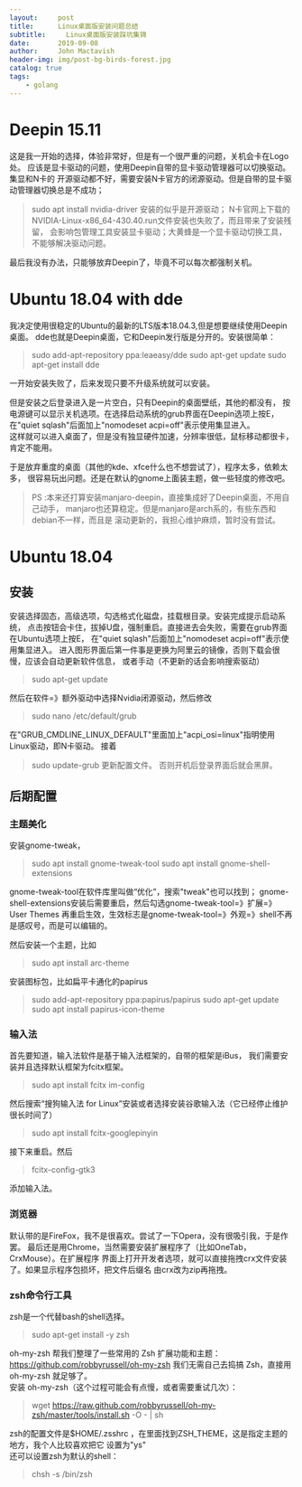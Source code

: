 ```yaml
---
layout:     post
title:      Linux桌面版安装问题总结
subtitle:     Linux桌面版安装踩坑集锦
date:       2019-09-08
author:     John Mactavish
header-img: img/post-bg-birds-forest.jpg
catalog: true
tags:
    - golang
---
```


# Deepin 15.11

这是我一开始的选择，体验非常好，但是有一个很严重的问题，关机会卡在Logo处。
应该是显卡驱动的问题，使用Deepin自带的显卡驱动管理器可以切换驱动。集显和N卡的
开源驱动都不好，需要安装N卡官方的闭源驱动。但是自带的显卡驱动管理器切换总是不成功；
>sudo apt install nvidia-driver
安装的似乎是开源驱动；
N卡官网上下载的NVIDIA-Linux-x86_64-430.40.run文件安装也失败了，而且带来了安装残留，
会影响包管理工具安装显卡驱动；大黄蜂是一个显卡驱动切换工具，不能够解决驱动问题。

最后我没有办法，只能够放弃Deepin了，毕竟不可以每次都强制关机。

# Ubuntu 18.04 with dde

我决定使用很稳定的Ubuntu的最新的LTS版本18.04.3,但是想要继续使用Deepin桌面。
dde也就是Deepin桌面，它和Deepin发行版是分开的。安装很简单：

>sudo add-apt-repository ppa:leaeasy/dde
sudo apt-get update
sudo apt-get install dde

一开始安装失败了，后来发现只要不升级系统就可以安装。

但是安装之后登录进入是一片空白，只有Deepin的桌面壁纸，其他的都没有，
按电源键可以显示关机选项。在选择启动系统的grub界面在Deepin选项上按E，
在"quiet sqlash"后面加上"nomodeset acpi=off"表示使用集显进入。    
这样就可以进入桌面了，但是没有独显硬件加速，分辨率很低，鼠标移动都很卡，
肯定不能用。

于是放弃重度的桌面（其他的kde、xfce什么也不想尝试了），程序太多，依赖太多，
很容易玩出问题。还是在默认的gnome上面装主题，做一些轻度的修改吧。

>PS :本来还打算安装manjaro-deepin，直接集成好了Deepin桌面，不用自己动手，
manjaro也还算稳定。但是manjaro是arch系的，有些东西和debian不一样，而且是
滚动更新的，我担心维护麻烦，暂时没有尝试。

# Ubuntu 18.04
## 安装

安装选择固态，高级选项，勾选格式化磁盘，挂载根目录。安装完成提示启动系统，
点击按钮会卡住，拔掉U盘，强制重启。直接进去会失败，需要在grub界面在Ubuntu选项上按E，
在"quiet sqlash"后面加上"nomodeset acpi=off"表示使用集显进入。
进入图形界面后第一件事是更换为阿里云的镜像，否则下载会很慢，应该会自动更新软件信息，
或者手动（不更新的话会影响搜索驱动）
>sudo apt-get update

然后在软件=》额外驱动中选择Nvidia闭源驱动，然后修改
>sudo nano /etc/default/grub

在"GRUB_CMDLINE_LINUX_DEFAULT"里面加上"acpi_osi=linux"指明使用Linux驱动，即N卡驱动。
接着
>sudo update-grub
更新配置文件。
否则开机后登录界面后就会黑屏。

## 后期配置
### 主题美化

安装gnome-tweak，

>sudo apt install gnome-tweak-tool
>sudo apt install gnome-shell-extensions

gnome-tweak-tool在软件库里叫做“优化”，搜索"tweak"也可以找到；
gnome-shell-extensions安装后需要重启，然后勾选gnome-tweak-tool=》扩展=》User Themes
再重启生效，生效标志是gnome-tweak-tool=》外观=》shell不再是感叹号，而是可以编辑的。

然后安装一个主题，比如

>sudo apt install arc-theme

安装图标包，比如扁平卡通化的papirus

>sudo add-apt-repository ppa:papirus/papirus
>sudo apt-get update
>sudo apt install papirus-icon-theme

### 输入法

首先要知道，输入法软件是基于输入法框架的，自带的框架是iBus，
我们需要安装并且选择默认框架为fcitx框架。

>sudo apt install fcitx
>im-config

然后搜索“搜狗输入法 for Linux”安装或者选择安装谷歌输入法（它已经停止维护很长时间了）

>sudo apt install fcitx-googlepinyin

接下来重启。然后

>fcitx-config-gtk3

添加输入法。

### 浏览器

默认带的是FireFox，我不是很喜欢。尝试了一下Opera，没有很吸引我，于是作罢。
最后还是用Chrome，当然需要安装扩展程序了（比如OneTab，CrxMouse）。在扩展程序
界面上打开开发者选项，就可以直接拖拽crx文件安装了。如果显示程序包损坏，把文件后缀名
由crx改为zip再拖拽。

### zsh命令行工具

zsh是一个代替bash的shell选择。

>sudo apt-get install -y zsh

oh-my-zsh 帮我们整理了一些常用的 Zsh 扩展功能和主题：https://github.com/robbyrussell/oh-my-zsh
我们无需自己去捣搞 Zsh，直接用 oh-my-zsh 就足够了。    
安装 oh-my-zsh（这个过程可能会有点慢，或者需要重试几次）：

>wget https://raw.github.com/robbyrussell/oh-my-zsh/master/tools/install.sh -O - | sh

zsh的配置文件是$HOME/.zsshrc ，在里面找到ZSH_THEME，这是指定主题的地方，我个人比较喜欢把它
设置为"ys"    
还可以设置zsh为默认的shell：

>chsh -s /bin/zsh

